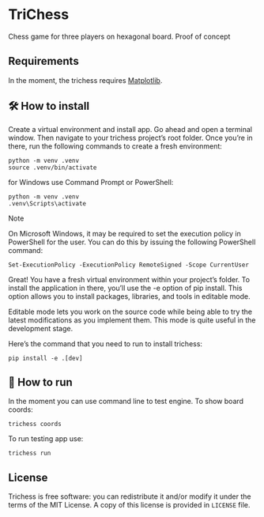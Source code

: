 # TriChess

Chess game for three players on hexagonal board. Proof of concept

##  Requirements

In the moment, the trichess requires [Matplotlib](https://matplotlib.org/).

## :hammer_and_wrench: How to install

Create a virtual environment and install app. Go ahead and open a terminal window. Then navigate to your
trichess project’s root folder. Once you’re in there, run the following commands to create a fresh environment:

    python -m venv .venv
    source .venv/bin/activate

for Windows use Command Prompt or PowerShell:

    python -m venv .venv
    .venv\Scripts\activate

> [!NOTE]
> On Microsoft Windows, it may be required to set the execution policy in PowerShell for the user.
> You can do this by issuing the following PowerShell command:
> ```
> Set-ExecutionPolicy -ExecutionPolicy RemoteSigned -Scope CurrentUser
> ```

Great! You have a fresh virtual environment within your project’s folder. To install the application in there,
you’ll use the -e option of pip install. This option allows you to install packages, libraries, and tools in editable mode.

Editable mode lets you work on the source code while being able to try the latest modifications as you implement them.
This mode is quite useful in the development stage.

Here’s the command that you need to run to install trichess:

    pip install -e .[dev]

## :rocket: How to run

In the moment you can use command line to test engine. To show board coords:

    trichess coords

To run testing app use:

    trichess run

## License

Trichess is free software: you can redistribute it and/or modify it under the terms of the MIT License. A copy of this license is provided in ``LICENSE`` file.
